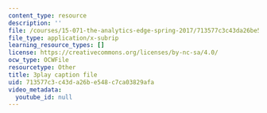 ```yaml
---
content_type: resource
description: ''
file: /courses/15-071-the-analytics-edge-spring-2017/713577c3c43da26be548c7ca03829afa_j1d4_wrUEVs.srt
file_type: application/x-subrip
learning_resource_types: []
license: https://creativecommons.org/licenses/by-nc-sa/4.0/
ocw_type: OCWFile
resourcetype: Other
title: 3play caption file
uid: 713577c3-c43d-a26b-e548-c7ca03829afa
video_metadata:
  youtube_id: null
---
```

